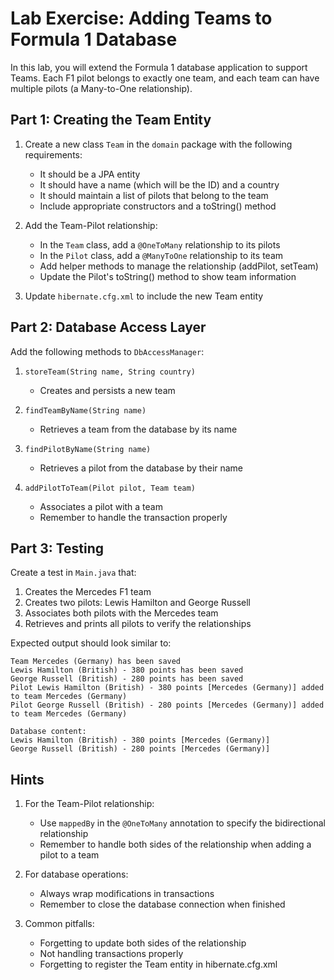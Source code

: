 # Lab Exercise: Adding Teams to Formula 1 Database

In this lab, you will extend the Formula 1 database application to support Teams. Each F1 pilot belongs to exactly one team, and each team can have multiple pilots (a Many-to-One relationship).

## Part 1: Creating the Team Entity

1. Create a new class `Team` in the `domain` package with the following requirements:
   - It should be a JPA entity
   - It should have a name (which will be the ID) and a country
   - It should maintain a list of pilots that belong to the team
   - Include appropriate constructors and a toString() method

2. Add the Team-Pilot relationship:
   - In the `Team` class, add a `@OneToMany` relationship to its pilots
   - In the `Pilot` class, add a `@ManyToOne` relationship to its team
   - Add helper methods to manage the relationship (addPilot, setTeam)
   - Update the Pilot's toString() method to show team information

3. Update `hibernate.cfg.xml` to include the new Team entity

## Part 2: Database Access Layer

Add the following methods to `DbAccessManager`:

1. `storeTeam(String name, String country)`
   - Creates and persists a new team

2. `findTeamByName(String name)`
   - Retrieves a team from the database by its name

3. `findPilotByName(String name)`
   - Retrieves a pilot from the database by their name

4. `addPilotToTeam(Pilot pilot, Team team)`
   - Associates a pilot with a team
   - Remember to handle the transaction properly

## Part 3: Testing

Create a test in `Main.java` that:

1. Creates the Mercedes F1 team
2. Creates two pilots: Lewis Hamilton and George Russell
3. Associates both pilots with the Mercedes team
4. Retrieves and prints all pilots to verify the relationships

Expected output should look similar to:
```
Team Mercedes (Germany) has been saved
Lewis Hamilton (British) - 380 points has been saved
George Russell (British) - 280 points has been saved
Pilot Lewis Hamilton (British) - 380 points [Mercedes (Germany)] added to team Mercedes (Germany)
Pilot George Russell (British) - 280 points [Mercedes (Germany)] added to team Mercedes (Germany)

Database content:
Lewis Hamilton (British) - 380 points [Mercedes (Germany)]
George Russell (British) - 280 points [Mercedes (Germany)]
```

## Hints

1. For the Team-Pilot relationship:
   - Use `mappedBy` in the `@OneToMany` annotation to specify the bidirectional relationship
   - Remember to handle both sides of the relationship when adding a pilot to a team

2. For database operations:
   - Always wrap modifications in transactions
   - Remember to close the database connection when finished

3. Common pitfalls:
   - Forgetting to update both sides of the relationship
   - Not handling transactions properly
   - Forgetting to register the Team entity in hibernate.cfg.xml

